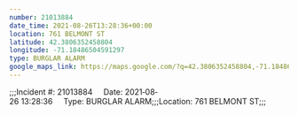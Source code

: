 ```yaml
---
number: 21013884
date_time: 2021-08-26T13:28:36+00:00
location: 761 BELMONT ST
latitude: 42.3806352458804
longitude: -71.18486504591297
type: BURGLAR ALARM
google_maps_link: https://maps.google.com/?q=42.3806352458804,-71.18486504591297
---
```


;;;Incident #: 21013884     Date: 2021‐08‐26 13:28:36     Type: BURGLAR ALARM;;;Location: 761 BELMONT ST;;;
